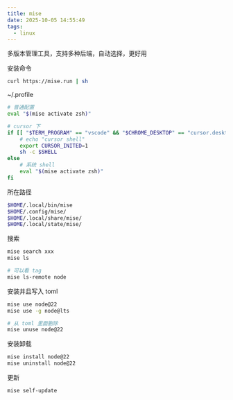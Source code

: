 ```yaml
---
title: mise
date: 2025-10-05 14:55:49
tags:
  - linux
---
```


多版本管理工具，支持多种后端，自动选择，更好用

安装命令

```sh
curl https://mise.run | sh
```

~/.profile

```sh
# 普通配置
eval "$(mise activate zsh)"

# cursor 下
if [[ "$TERM_PROGRAM" == "vscode" && "$CHROME_DESKTOP" == "cursor.desktop" && -z "$CURSOR_INITED" ]]; then
    # echo "cursor shell"
    export CURSOR_INITED=1
    sh -c $SHELL
else
    # 系统 shell
    eval "$(mise activate zsh)"
fi
```

所在路径

```sh
$HOME/.local/bin/mise
$HOME/.config/mise/
$HOME/.local/share/mise/
$HOME/.local/state/mise/
```

搜索

```sh
mise search xxx
mise ls

# 可以看 tag
mise ls-remote node
```

安装并且写入 toml

```sh
mise use node@22
mise use -g node@lts

# 从 toml 里面删除
mise unuse node@22
```

安装卸载

```sh
mise install node@22
mise uninstall node@22
```

更新

```sh
mise self-update
```
